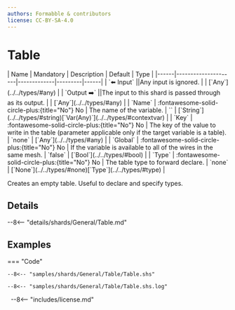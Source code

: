 ```yaml
---
authors: Formabble & contributors
license: CC-BY-SA-4.0
---
```



# Table

<div class="sh-parameters" markdown="1">
| Name | Mandatory | Description | Default | Type |
|------|---------------------|-------------|---------|------|
| `⬅️ Input` ||Any input is ignored. | | [`Any`](../../types/#any) |
| `Output ➡️` ||The input to this shard is passed through as its output. | | [`Any`](../../types/#any) |
| `Name` | :fontawesome-solid-circle-plus:{title="No"} No  | The name of the variable. | `` | [`String`](../../types/#string)[`Var(Any)`](../../types/#contextvar) |
| `Key` | :fontawesome-solid-circle-plus:{title="No"} No  | The key of the value to write in the table (parameter applicable only if the target variable is a table). | `none` | [`Any`](../../types/#any) |
| `Global` | :fontawesome-solid-circle-plus:{title="No"} No  | If the variable is available to all of the wires in the same mesh. | `false` | [`Bool`](../../types/#bool) |
| `Type` | :fontawesome-solid-circle-plus:{title="No"} No  | The table type to forward declare. | `none` | [`None`](../../types/#none)[`Type`](../../types/#type) |

</div>

Creates an empty table. Useful to declare and specify types.

## Details

--8<-- "details/shards/General/Table.md"


## Examples

=== "Code"

  ```x86asm linenums="1"
  --8<-- "samples/shards/General/Table/Table.shs"
  ```

  ```
  --8<-- "samples/shards/General/Table/Table.shs.log"
  ```
&nbsp;
--8<-- "includes/license.md"

